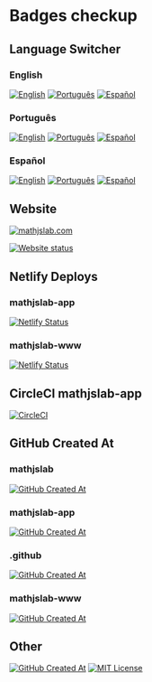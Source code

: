 # Badges checkup

## Language Switcher

### English

[![English](https://img.shields.io/badge/English-8484FF)](README.md)
[![Português](https://img.shields.io/badge/Portugu%C3%AAs-blue)](LEIAME.md)
[![Español](https://img.shields.io/badge/Espa%C3%B1ol-blue)](LEAME.md)

### Português

[![English](https://img.shields.io/badge/English-blue)](README.md)
[![Português](https://img.shields.io/badge/Portugu%C3%AAs-8484FF)](LEIAME.md)
[![Español](https://img.shields.io/badge/Espa%C3%B1ol-blue)](LEAME.md)

### Español

[![English](https://img.shields.io/badge/English-blue)](README.md)
[![Português](https://img.shields.io/badge/Portugu%C3%AAs-blue)](LEIAME.md)
[![Español](https://img.shields.io/badge/Espa%C3%B1ol-8484FF)](LEAME.md)

## Website

[![mathjslab.com](https://img.shields.io/badge/mathjslab.com-D0F0D0)](https://mathjslab.com/)

[![Website status](https://img.shields.io/website?url=https%3A%2F%2Fmathjslab.com%2F)](https://mathjslab.com/)

## Netlify Deploys

### mathjslab-app

[![Netlify Status](https://api.netlify.com/api/v1/badges/6cec5ea5-c2dd-4b90-a3c1-ff95c8d1f521/deploy-status)](https://app.netlify.com/sites/mathjslab-app/deploys)

### mathjslab-www

[![Netlify Status](https://api.netlify.com/api/v1/badges/b1fdf03e-a06b-426d-9993-86ae227ca86f/deploy-status)](https://app.netlify.com/sites/mathjslab-www/deploys)

## CircleCI mathjslab-app

[![CircleCI](https://dl.circleci.com/status-badge/img/gh/MathJSLab/mathjslab-app/tree/main.svg?style=svg)](https://dl.circleci.com/status-badge/redirect/gh/MathJSLab/mathjslab-app/tree/main)

## GitHub Created At

### mathjslab

[![GitHub Created At](https://img.shields.io/github/created-at/MathJSLab/mathjslab)](https://github.com/MathJSLab/mathjslab)

### mathjslab-app

[![GitHub Created At](https://img.shields.io/github/created-at/MathJSLab/mathjslab-app)](https://github.com/MathJSLab/mathjslab-app)

### .github

[![GitHub Created At](https://img.shields.io/github/created-at/MathJSLab/.github)](https://github.com/MathJSLab/.github)

### mathjslab-www

[![GitHub Created At](https://img.shields.io/github/created-at/MathJSLab/mathjslab-www)](https://github.com/MathJSLab/mathjslab-www
)

## Other

[![GitHub Created At](https://img.shields.io/github/created-at/MathJSLab/mathjslab-www)](https://github.com/MathJSLab/.github)
[![MIT License](https://img.shields.io/npm/l/mathjslab)](https://github.com/MathJSLab/mathjslab/blob/main/LICENSE)
